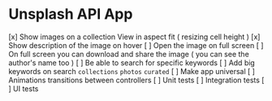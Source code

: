 # Unsplash API App
[x] Show images on a collection View in aspect fit ( resizing cell height )
[x] Show description of the image on hover 
[ ] Open the image on full screen 
[ ] On full screen you can download and share the image ( you can see the author's name too )
[ ] Be able to search for specific keywords 
[ ] Add big keywords on search `collections` `photos`  `curated` 
[ ] Make app universal 
[ ] Animations transitions between controllers 
[ ] Unit tests
[ ] Integration tests
[ ] UI tests
